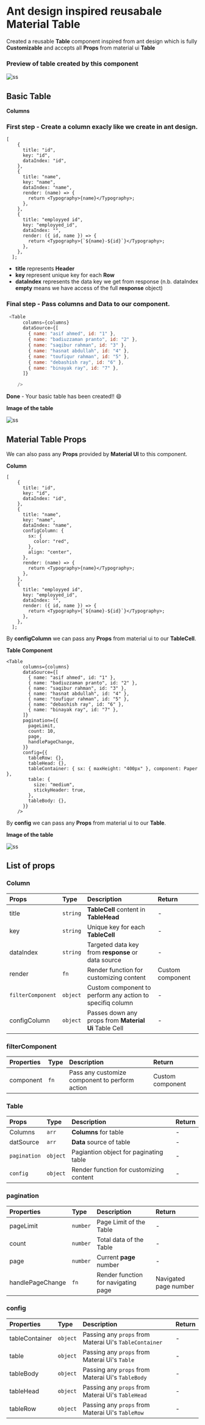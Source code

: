 # Ant design inspired reusabale Material Table

Created a reusable **Table** component inspired from ant design which is fully **Customizable** and accepts all **Props** from material ui **Table**

### Preview of table created by this component

![ss](public/images/ss.png)

## **Basic Table**

**Columns**

### First step - Create a column exacly like we create in ant design.

```
[
    {
      title: "id",
      key: "id",
      dataIndex: "id",
    },
    {
      title: "name",
      key: "name",
      dataIndex: "name",
      render: (name) => {
        return <Typography>{name}</Typography>;
      },
    },
    {
      title: "employyed id",
      key: "employyed_id",
      dataIndex: "",
      render: ({ id, name }) => {
        return <Typography>{`${name}-${id}`}</Typography>;
      },
    },
  ];
```

- **title** represents **Header**
- **key** represent unique key for each **Row**
- **dataIndex** represents the data key we get from response (n.b. dataIndex **empty** means we have access of the full **response** object)

### Final step - Pass **columns** and **Data** to our component.

```js
 <Table
      columns={columns}
      dataSource={[
        { name: "asif ahmed", id: "1" },
        { name: "badiuzzaman pranto", id: "2" },
        { name: "saqibur rahman", id: "3" },
        { name: "hasnat abdullah", id: "4" },
        { name: "toufiqur rahman", id: "5" },
        { name: "debashish ray", id: "6" },
        { name: "binayak ray", id: "7" },
      ]}

    />
```

**Done** - Your basic table has been created!! :smile:

**Image of the table**

![ss](public/images/basic_table.png)

## **Material Table Props**

We can also pass any **Props** provided by **Material UI** to this component.

**Column**

```
[
    {
      title: "id",
      key: "id",
      dataIndex: "id",
    },
    {
      title: "name",
      key: "name",
      dataIndex: "name",
      configColumn: {
        sx: {
          color: "red",
        },
        align: "center",
      },
      render: (name) => {
        return <Typography>{name}</Typography>;
      },
    },
    {
      title: "employyed id",
      key: "employyed_id",
      dataIndex: "",
      render: ({ id, name }) => {
        return <Typography>{`${name}-${id}`}</Typography>;
      },
    },
  ];
```

By **configColumn** we can pass any **Props** from material ui to our **TableCell**.

**Table Component**

```
<Table
      columns={columns}
      dataSource={[
        { name: "asif ahmed", id: "1" },
        { name: "badiuzzaman pranto", id: "2" },
        { name: "saqibur rahman", id: "3" },
        { name: "hasnat abdullah", id: "4" },
        { name: "toufiqur rahman", id: "5" },
        { name: "debashish ray", id: "6" },
        { name: "binayak ray", id: "7" },
      ]}
      pagination={{
        pageLimit,
        count: 10,
        page,
        handlePageChange,
      }}
      config={{
        tableRow: {},
        tableHead: {},
        tableContainer: { sx: { maxHeight: "400px" }, component: Paper },
        table: {
          size: "medium",
          stickyHeader: true,
        },
        tableBody: {},
      }}
    />
```

By **config** we can pass any **Props** from material ui to our **Table**.

**Image of the table**

![ss](public/images/ss.png)

## List of props

### **Column**

| Props             | Type     | Description                                               | Return           |
| :---------------- | :------- | :-------------------------------------------------------- | :--------------- |
| title             | `string` | **TableCell** content in **TableHead**                    | -                |
| key               | `string` | Unique key for each **TableCell**                         | -                |
| dataIndex         | `string` | Targeted data key from **response** or data source        | -                |
| render            | `fn`     | Render function for customizing content                   | Custom component |
| `filterComponent` | `object` | Custom component to perform any action to specifiq column | -                |
| configColumn      | `object` | Passes down any props from **Material Ui** Table Cell     | -                |

### **filterComponent**

| Properties     | Type | Description                                    | Return           |
| :-------- | :--- | :--------------------------------------------- | :--------------- |
| component | `fn` | Pass any customize component to perform action | Custom component |

### **Table**

| Props        | Type     | Description                             | Return |
| :----------- | :------- | :-------------------------------------- | :----- |
| Columns      | `arr`    | **Columns** for table                   | -      |
| datSource    | `arr`    | **Data** source of table                | -      |
| `pagination` | `object` | Pagiantion object for paginating table  | -      |
| `config`     | `object` | Render function for customizing content | -      |

### **pagination**

| Properties             | Type     | Description                         | Return                |
| :--------------- | :------- | :---------------------------------- | :-------------------- |
| pageLimit        | `number` | Page Limit of the Table             | -                     |
| count            | `number` | Total data of the Table             | -                     |
| page             | `number` | Current **page** number             | -                     |
| handlePageChange | `fn`     | Render function for navigating page | Navigated page number |

### **config**

| Properties           | Type     | Description                                            | Return |
| :------------- | :------- | :----------------------------------------------------- | :----- |
| tableContainer | `object` | Passing any `props` from Materai Ui's `TableContainer` | -      |
| table          | `object` | Passing any `props` from Materai Ui's `Table`          | -      |
| tableBody      | `object` | Passing any `props` from Materai Ui's `TableBody`      | -      |
| tableHead      | `object` | Passing any `props` from Materai Ui's `TableHead`      | -      |
| tableRow       | `object` | Passing any `props` from Materai Ui's `TableRow`       | -      |
